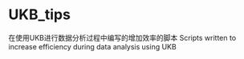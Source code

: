 # UKB_tips
在使用UKB进行数据分析过程中编写的增加效率的脚本 Scripts written to increase efficiency during data analysis using UKB
